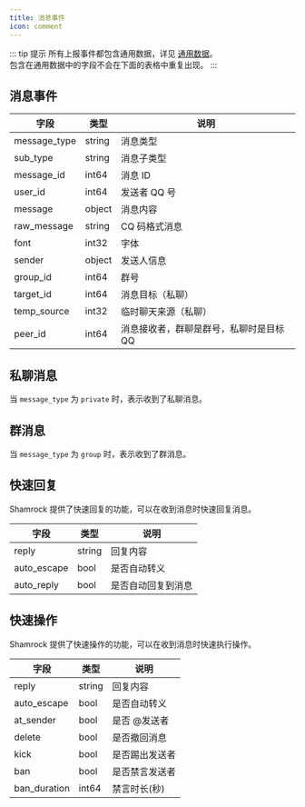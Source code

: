 ```yaml
---
title: 消息事件
icon: comment
---
```


::: tip 提示
所有上报事件都包含通用数据，详见 [通用数据](../general-data.md)。  
包含在通用数据中的字段不会在下面的表格中重复出现。
:::

## 消息事件

| 字段         | 类型   | 说明          |
| ------------ | ------ | ------------- |
| message_type | string | 消息类型      |
| sub_type     | string | 消息子类型    |
| message_id   | int64  | 消息 ID       |
| user_id      | int64  | 发送者 QQ 号  |
| message      | object | 消息内容      |
| raw_message  | string | CQ 码格式消息 |
| font         | int32  | 字体          |
| sender       | object | 发送人信息    |
| group_id     | int64                     | 群号       |
| target_id     | int64                     | 消息目标（私聊）       |
| temp_source     | int32                     | 临时聊天来源（私聊）       |
| peer_id      | int64                     | 消息接收者，群聊是群号，私聊时是目标QQ       |

## 私聊消息

当 `message_type` 为 `private` 时，表示收到了私聊消息。

## 群消息

当 `message_type` 为 `group` 时，表示收到了群消息。

## 快速回复

Shamrock 提供了快速回复的功能，可以在收到消息时快速回复消息。

| 字段        | 类型   | 说明         |
| ----------- | ------ | ------------ |
| reply       | string | 回复内容     |
| auto_escape | bool   | 是否自动转义 |
| auto_reply | bool | 是否自动回复到消息 |

## 快速操作

Shamrock 提供了快速操作的功能，可以在收到消息时快速执行操作。

| 字段         | 类型   | 说明           |
| ------------ | ------ | -------------- |
| reply        | string | 回复内容       |
| auto_escape  | bool   | 是否自动转义   |
| at_sender    | bool   | 是否 @发送者   |
| delete       | bool   | 是否撤回消息   |
| kick         | bool   | 是否踢出发送者 |
| ban          | bool   | 是否禁言发送者 |
| ban_duration | int64  | 禁言时长(秒)   |
